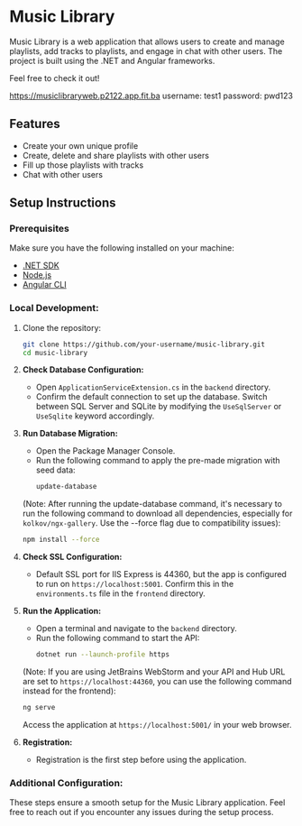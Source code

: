 # Music Library

Music Library is a web application that allows users to create and manage playlists, add tracks to playlists, and engage in chat with other users. The project is built using the .NET and Angular frameworks.

Feel free to check it out! 

https://musiclibraryweb.p2122.app.fit.ba
username: test1
password: pwd123

## Features

- Create your own unique profile
- Create, delete and share playlists with other users
- Fill up those playlists with tracks
- Chat with other users

## Setup Instructions

### Prerequisites

Make sure you have the following installed on your machine:

- [.NET SDK](https://dotnet.microsoft.com/download)
- [Node.js](https://nodejs.org/)
- [Angular CLI](https://cli.angular.io/)

### Local Development:

1. Clone the repository:

    ```bash
    git clone https://github.com/your-username/music-library.git
    cd music-library
    ```

2. **Check Database Configuration:**
    - Open `ApplicationServiceExtension.cs` in the `backend` directory.
    - Confirm the default connection to set up the database. Switch between SQL Server and SQLite by modifying the `UseSqlServer` or `UseSqlite` keyword accordingly.

3. **Run Database Migration:**
    - Open the Package Manager Console.
    - Run the following command to apply the pre-made migration with seed data:
        ```bash
        update-database
        ```

    (Note: After running the update-database command, it's necessary to run the following command to download all dependencies, especially for `kolkov/ngx-gallery`. Use the --force flag due to compatibility issues):
    ```bash
    npm install --force
    ```

4. **Check SSL Configuration:**
    - Default SSL port for IIS Express is 44360, but the app is configured to run on `https://localhost:5001`. Confirm this in the `environments.ts` file in the `frontend` directory.

5. **Run the Application:**
    - Open a terminal and navigate to the `backend` directory.
    - Run the following command to start the API:
        ```bash
        dotnet run --launch-profile https
        ```
        
    (Note: If you are using JetBrains WebStorm and your API and Hub URL are set to `https://localhost:44360`, you can use the following command instead for the frontend):
    ```bash
    ng serve 
    ```

    Access the application at `https://localhost:5001/` in your web browser.
  
6. **Registration:**
    - Registration is the first step before using the application.

### Additional Configuration:

These steps ensure a smooth setup for the Music Library application. Feel free to reach out if you encounter any issues during the setup process.

